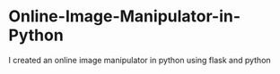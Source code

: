 # Online-Image-Manipulator-in-Python
I created an online image manipulator in python using flask and python
